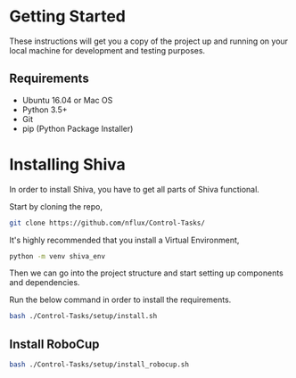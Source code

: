 # Getting Started

These instructions will get you a copy of the project up and running on your local machine for development and testing purposes.

## Requirements
* Ubuntu 16.04 or Mac OS
* Python 3.5+
* Git
* pip (Python Package Installer)

# Installing Shiva

In order to install Shiva, you have to get all parts of Shiva functional. 

Start by cloning the repo,

```bash
git clone https://github.com/nflux/Control-Tasks/
```

It's highly recommended that you install a Virtual Environment,

```bash
python -m venv shiva_env
```

Then we can go into the project structure and start setting up components and dependencies. 

Run the below command in order to install the requirements.
```bash
bash ./Control-Tasks/setup/install.sh
```

## Install RoboCup

```bash
bash ./Control-Tasks/setup/install_robocup.sh
```